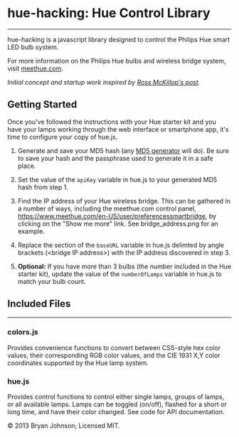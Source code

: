 # hue-hacking: Hue Control Library #
***
hue-hacking is a javascript library designed to control the Philips Hue smart LED bulb system.

For more information on the Philips Hue bulbs and wireless bridge system, visit [meethue.com](http://meethue.com).

_Initial concept and startup work inspired by [Ross McKillop's post](http://rsmck.co.uk/hue)._

## Getting Started ##
Once you've followed the instructions with your Hue starter kit and you have your lamps working through the web interface or smartphone app, it's time to configure your copy of hue.js.

1. Generate and save your MD5 hash (any [MD5 generator](http://www.miraclesalad.com/webtools/md5.php) will do).
Be sure to save your hash and the passphrase used to generate it in a safe place.

2. Set the value of the ```` apiKey ```` variable in hue.js to your generated MD5 hash from step 1.

3. Find the IP address of your Hue wireless bridge. This can be gathered in a number of ways, including the
meethue.com control panel, https://www.meethue.com/en-US/user/preferencessmartbridge, by clicking on the "Show me more" link. See bridge_address.png for an example.

4. Replace the section of the ```` baseURL ```` variable in hue.js delimted by angle brackets (&lt;bridge IP address>) with the IP address discovered in step 3.

5. __Optional:__ If you have more than 3 bulbs (the number included in the Hue starter kit), update the value of the ```` numberOfLamps ```` variable in hue.js to match your bulb count.

## Included Files ##
***

### colors.js ###
Provides convenience functions to convert between CSS-style hex color values, their corresponding RGB color values, and the CIE 1931 X,Y color coordinates supported by the Hue lamp system.

### hue.js ###
Provides control functions to control either single lamps, groups of lamps, or all available lamps. Lamps can be toggled (on/off), flashed for a short or long time, and have their color changed. See code for API documentation.


&copy; 2013 Bryan Johnson; Licensed MIT.
